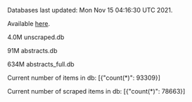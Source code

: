 Databases last updated: Mon Nov 15 04:16:30 UTC 2021. 

Available [here](https://github.com/cbeauhilton/ash-db/releases).

4.0M	unscraped.db

91M	abstracts.db

634M	abstracts_full.db

Current number of items in db:
[{"count(*)": 93309}]

Current number of scraped items in db:
[{"count(*)": 78663}]
